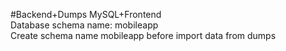 #Backend+Dumps MySQL+Frontend  
Database schema name: mobileapp  
Create schema name mobileapp before import data from dumps

